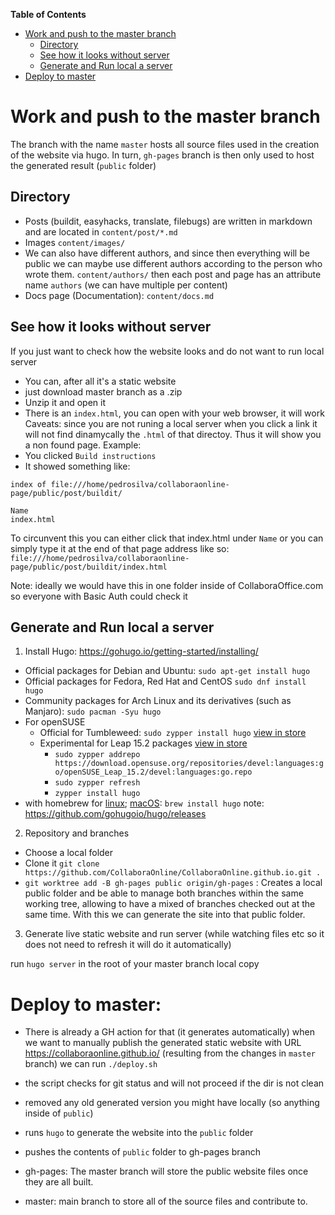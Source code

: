**Table of Contents**

- [Work and push to the master branch](#work-and-push-to-the-master-branch)
  - [Directory](#directory)
  - [See how it looks without server](#see-how-it-looks-without-server)
  - [Generate and Run local a server](#generate-and-Run-local-a-server)
- [Deploy to master](#deploy-to-master)

# Work and push to the master branch

The branch with the name `master` hosts all source files used in the creation of the website via hugo. In turn, `gh-pages` branch is then only used to host the generated result (`public` folder)

## Directory
* Posts (buildit, easyhacks, translate, filebugs) are written in markdown and are located in `content/post/*.md`
* Images `content/images/`
* We can also have different authors, and since then everything will be public we can maybe use different authors according to the person who wrote them. `content/authors/` then each post and page has an attribute name `authors` (we can have multiple per content)
* Docs page (Documentation): `content/docs.md`
## See how it looks without server

If you just want to check how the website looks and do not want to run local server
* You can, after all it's a static website
* just download master branch as a .zip
* Unzip it and open it
* There is an `index.html`, you can open with your web browser, it will work
Caveats: since you are not runing a local server when you click a link it will not find dinamycally the `.html` of that directoy. Thus it will show you a non found page. Example:
* You clicked `Build instructions`
* It showed something like:

```
index of file:///home/pedrosilva/collaboraonline-page/public/post/buildit/

Name
index.html
```

To circunvent this you can either click that index.html under `Name` or you can simply type it at the end of that page address like so:
`file:///home/pedrosilva/collaboraonline-page/public/post/buildit/index.html`

Note: ideally we would have this in one folder inside of CollaboraOffice.com so everyone with Basic Auth could check it

## Generate and Run local a server
1. Install Hugo: https://gohugo.io/getting-started/installing/
* Official packages for Debian and Ubuntu: `sudo apt-get install hugo`
* Official packages for Fedora, Red Hat and CentOS `sudo dnf install hugo`
* Community packages for Arch Linux and its derivatives (such as Manjaro): `sudo pacman -Syu hugo`
* For openSUSE
	* Official for Tumbleweed: `sudo zypper install hugo` [view in store](https://software.opensuse.org/download/package?package=hugo&project=openSUSE%3AFactory)
	* Experimental for Leap 15.2 packages [view in store](https://software.opensuse.org/download/package?package=hugo&project=devel%3Alanguages%3Ago)
		* `sudo zypper addrepo https://download.opensuse.org/repositories/devel:languages:go/openSUSE_Leap_15.2/devel:languages:go.repo`
		* `sudo zypper refresh`
		* `zypper install hugo`
* with homebrew for [linux](https://docs.brew.sh/Homebrew-on-Linux); [macOS](https://brew.sh/): `brew install hugo`
note: https://github.com/gohugoio/hugo/releases
2. Repository and branches
* Choose a local folder
* Clone it `git clone https://github.com/CollaboraOnline/CollaboraOnline.github.io.git .`
* `git worktree add -B gh-pages public origin/gh-pages` : Creates a local public folder and be able to manage both branches within the same working tree, allowing to have a mixed of branches checked out at the same time. With this we can generate the site into that public folder.
3. Generate live static website and run server (while watching files etc so it does not need to refresh it will do it automatically)

run `hugo server` in the root of your master branch local copy

# Deploy to master:
* There is already a GH action for that (it generates automatically)
when we want to manually publish the generated static website with URL https://collaboraonline.github.io/ (resulting from the changes in `master` branch) we can run `./deploy.sh`
* the script checks for git status and will not proceed if the dir is not clean
* removed any old generated version you might have locally (so anything inside of `public`)
* runs `hugo` to generate the website into the `public` folder
* pushes the contents of `public` folder to gh-pages branch

* gh-pages: The master branch will store the public website files once they are all built.
* master: main branch to store all of the source files and contribute to.
